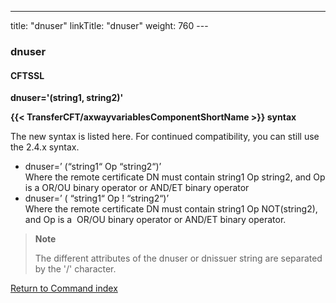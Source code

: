 ---
title: "dnuser"
linkTitle: "dnuser"
weight: 760
--- <span id="dnuser"></span>

### dnuser

#### CFTSSL

****dnuser='(string1, string2)'****

****{{< TransferCFT/axwayvariablesComponentShortName  >}} syntax****

The new syntax is listed here. For continued compatibility, you can still use
the 2.4.x syntax.

- dnuser=’ (“string1“ Op “string2“)’  
    Where the remote certificate DN must contain string1 Op string2, and Op
    is a OR/OU binary operator or AND/ET binary operator
- dnuser=’ ( “string1“ Op ! “string2“)’   
    Where the remote certificate DN must contain string1 Op NOT(string2), and
    Op is a  OR/OU binary operator or AND/ET binary operator.

> **Note**
>
> The different attributes of the dnuser or dnissuer string
> are separated by the '/' character.

[Return to Command index](../../)
